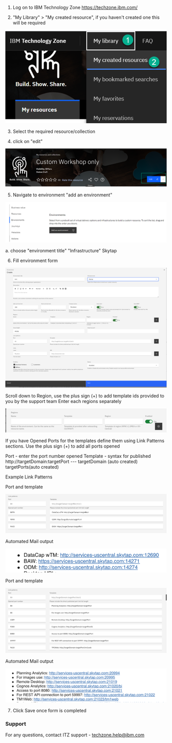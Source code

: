 1. Log on to IBM Technology Zone https://techzone.ibm.com/

2.  "My Library" > "My created resource", if you haven't created one this will be required

![Mycreatedresource](Images/mycreatedresource.png) 

3. Select the required resource/collection

4. click on "edit" 

![editcollection](Images/editcollection.png)

5. Navigate to environment "add an environment"

![addenvironment](Images/addenvironment.png)

a. choose "environment title" "Infrastructure" Skytap

6. Fill environment form 

![environmentform](Images/environmentform.png)


 Scroll down to Region, use the plus sign (+) to add template ids provided to you by the support team Enter each regions separately 
 
 ![regiontemplate](Images/regiontemplate.png)

If you have Opened Ports for the templates define them using Link Patterns sections. Use the plus sign (+) to add all ports opened

Port - enter the port number opened
Template - syntax for published  http://targetDomain:targetPort --- targetDomain (auto created) targetPorts(auto created)

Example Link Patterns

Port and template

![port1](Images/port1.png)

Automated Mail output

![mail1](Images/mail1.png)

Port and template

![port2](Images/port2.png)

Automated Mail output

![mail2](Images/mail2.png)


7. Click Save once form is completed

### Support

For any questions, contact ITZ support - techzone.help@ibm.com
